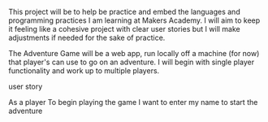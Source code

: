 This project will be to help be practice and embed the languages and programming practices I am learning at Makers Academy. I will aim to keep it feeling like a cohesive project with clear user stories but I will make adjustments if needed for the sake of practice.

The Adventure Game will be a web app, run locally off a machine (for now) that player's can use to go on an adventure. I will begin with single player functionality and work up to multiple players.

user story

As a player
To begin playing the game
I want to enter my name to start the adventure